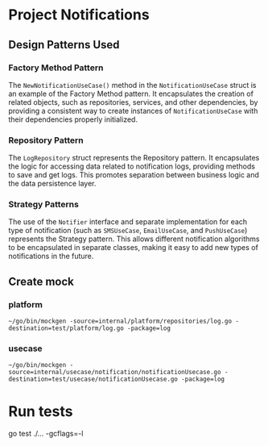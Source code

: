 # Project Notifications

## Design Patterns Used

### Factory Method Pattern

The `NewNotificationUseCase()` method in the `NotificationUseCase` struct is an example of the Factory Method pattern. It encapsulates the creation of related objects, such as repositories, services, and other dependencies, by providing a consistent way to create instances of `NotificationUseCase` with their dependencies properly initialized.

### Repository Pattern

 The `LogRepository` struct represents the Repository pattern. It encapsulates the logic for accessing data related to notification logs, providing methods to save and get logs. This promotes separation between business logic and the data persistence layer.


### Strategy Patterns

The use of the `Notifier` interface and separate implementation for each type of notification (such as `SMSUseCase`, `EmailUseCase`, and `PushUseCase`) represents the Strategy pattern. This allows different notification algorithms to be encapsulated in separate classes, making it easy to add new types of notifications in the future.


## Create mock

### platform
```
~/go/bin/mockgen -source=internal/platform/repositories/log.go -destination=test/platform/log.go -package=log
```

### usecase
```
~/go/bin/mockgen -source=internal/usecase/notification/notificationUsecase.go -destination=test/usecase/notificationUsecase.go -package=log

```

# Run tests

go test ./... -gcflags=-l





